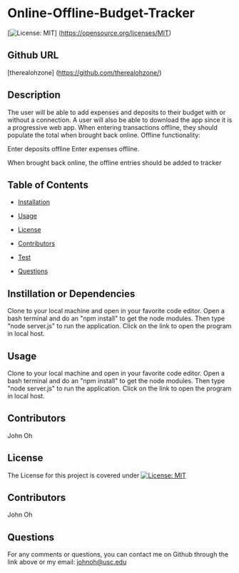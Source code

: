 # Online-Offline-Budget-Tracker

[![License: MIT](https://img.shields.io/badge/License-MIT-yellow.svg)]
(https://opensource.org/licenses/MIT)

## Github URL
[therealohzone] (https://github.com/therealohzone/)

## Description
The user will be able to add expenses and deposits to their budget with or without a connection. A user will also be able to download the app since it is a progressive web app. When entering transactions offline, they should populate the total when brought back online. Offline functionality:

Enter deposits offline Enter expenses offline.

When brought back online, the offline entries should be added to tracker
## Table of Contents

* [Installation](#dependencies)

* [Usage](#usage)

* [License](#license)

* [Contributors](#contributor)

* [Test](#test)

* [Questions](#questions)


## Instillation or Dependencies
Clone to your local machine and open in your favorite code editor. Open a bash terminal and do an "npm install" to get the node modules. Then type "node server.js" to run the application. Click on the link to open the program in local host.

## Usage
Clone to your local machine and open in your favorite code editor. Open a bash terminal and do an "npm install" to get the node modules. Then type "node server.js" to run the application. Click on the link to open the program in local host.

## Contributors

John Oh

## License

The License for this project is covered under [![License: MIT](https://img.shields.io/badge/License-MIT-yellow.svg)](https://opensource.org/licenses/MIT)

## Contributors

John Oh



## Questions

For any comments or questions, you can contact me on Github through the link above or my email: johnoh@usc.edu